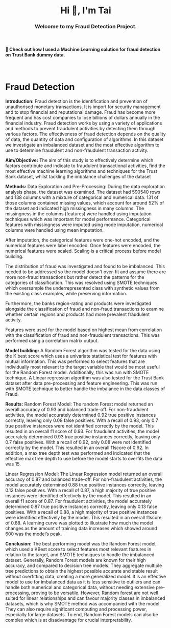 <h1 align="center">Hi 👋, I'm Tai</h1>
<h3 align="center"> Welcome to my Fraud Detection Project.</h3>
<br/>
<h4>  🌱 Check out how I used a Machine Learning solution for fraud detection on Trust Bank dummy data. </h4>
<br/>

# Fraud Detection

**Introduction:**
Fraud detection is the identification and prevention of unauthorised monetary transactions. It is import for security management and to stop financial and reputational damage. Fraud has become more frequent and has cost companies to lose billions of dollars annually in the financial industry. Fraud detection works by using a variety of applications and methods to prevent fraudulent activities by detecting them through various factors. The effectiveness of fraud detection depends on the quality of data, the quantity of data and configuration of algorithms. In this dataset we investigate an imbalanced dataset and the most effective algorithm to use to determine fraudulent and non-fraudulent transaction activity.

**Aim/Objective:**
The aim of this study is to effectively determine which factors contribute and indicate to fraudulent transactional activities, find the most effective machine learning algorithms and techniques for the Trust Bank dataset, whilst tackling the imbalance challenges of the dataset

**Methods:**
Data Exploration and Pre-Processing:
During the data exploration analysis phase, the dataset was examined. The dataset had 590540 rows and 138 columns with a mixture of categorical and numerical data. 131 of those columns contained missing values, which account for around 52% of the dataset and indicated high missingness in many columns. The missingness in the columns (features) were handled using imputation techniques which was important for model performance. Categorical features with missingness were imputed using mode imputation, numerical columns were handled using mean imputation.

After imputation, the categorical features were one-hot encoded, and the numerical features were label encoded. Once features were encoded, the numerical features were scaled. Scaling is a critical process before model building.

The distribution of fraud was investigated and found to be imbalanced. This needed to be addressed so the model doesn't over-fit and assume there are more non-fraud transactions but rather detect the patterns for the categories of classification. This was resolved using SMOTE techniques which oversample the underrepresented class with synthetic values from the existing class examples, while preserving information. 

Furthermore, the banks region-rating and products were investigated alongside the classification of fraud and non-fraud transactions to examine whether certain regions and products had more prevalent fraudulent activity.

Features were used for the model based on highest mean from correlation with the classification of fraud and non-fraudulent transactions. This was performed using a correlation matrix output.

**Model building:**
A Random Forest  algorithm was tested for the data using the K best score which uses a  univariate statistical test for features with mutual information. This was performed to select features that are individually most relevant to the target variable that would be most useful for the Random Forest model. Additionally, this was run with SMOTE technique.
A Linear regression algorithm was also tested for the Trust Bank dataset after data pre-processing and feature engineering. This was run with SMOTE technique to better handle the imbalance in the data classes of Fraud.

**Results:**
Random Forest Model:
The random Forest model returned an overall accuracy of 0.93 and balanced trade-off.  For non-fraudulent activities, the model accurately determined 0.92 true positive instances correctly, leaving only 0.08 false positives. With a recall of 0.93, only 0.7 true positive instances were not identified correctly  by the model. This resulted in an overall f1 score of 0.93. For fraudulent activities, the model accurately determined 0.93 true positive instances correctly, leaving only 0.7 false positives. With a recall of 0.92, only 0.08 were not identified correctly  by the model. This resulted in an overall f1score of 0.92. In addition, a max tree depth test was performed and indicated that the effective max tree depth to use before the model starts to overfits the data was 15.

Linear Regression Model:
The Linear Regression model returned an overall accuracy of 0.87 and balanced trade-off.  For non-fraudulent activities, the model accurately determined 0.88 true positive instances correctly, leaving 0.12 false positives. With a recall of 0.87, a high majority of true positive instances were identified effectively by the model. This resulted in an overall f1 score of 0.87. For fraudulent activities, the model accurately determined 0.87 true positive instances correctly, leaving only 0.13 false positives. With a recall of 0.88, a high majority of true positive instances were identified effectively by the model. This resulted in an overall f1score of 0.88. A learning curve was plotted to illustrate how much the model changes as the amount of training data increases which showed around 600 was the model’s peak.

**Conclusion:**
The best performing model was the Random Forest model, which used a KBest score to select features most relevant features in relation to the target, and SMOTE techniques to handle the imbalanced dataset. Generally, Random Forest models are known for their high accuracy, and compared to decision tree models. They aggregate multiple tree predictions to obtain the highest possible accurate and stable result without overfitting data, creating a more generalized model. It is an effective model to use for imbalanced data as it is less sensitive to outliers and can handle both numerical and categorical data, without needing extensive pre-processing, proving to be versatile. However, Random forest are not well suited for linear relationships and can favour majority classes in imbalanced datasets, which is why SMOTE method was accompanied with the model. They can also require significant computing and processing power, especially for large datasets. To end, Random Forest models can also be complex which is at disadvantage for crucial interpretability.

